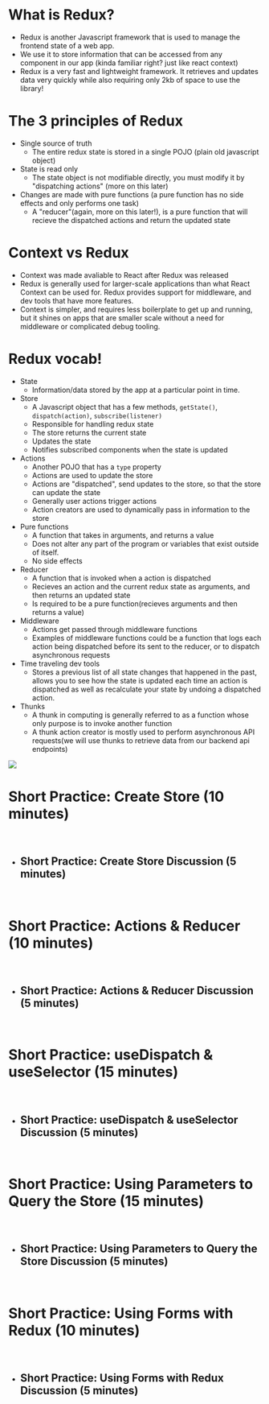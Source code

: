 # What is Redux?

- Redux is another Javascript framework that is used to manage the frontend state of a web app.
- We use it to store information that can be accessed from any component in our app (kinda familiar right? just like react context)
- Redux is a very fast and lightweight framework. It retrieves and updates data very quickly while also requiring only 2kb of space to use the library!

# The 3 principles of Redux

- Single source of truth
    - The entire redux state is stored in a single POJO (plain old javascript object)
- State is read only
    - The state object is not modifiable directly, you must modify it by "dispatching actions" (more on this later)
- Changes are made with pure functions (a pure function has no side effects and only performs one task)
    - A "reducer"(again, more on this later!), is a pure function that will recieve the dispatched actions and return the updated state

# Context vs Redux

- Context was made avaliable to React after Redux was released
- Redux is generally used for larger-scale applications than what React Context can be used for. Redux provides support for middleware, and dev tools that have more features.
- Context is simpler, and requires less boilerplate to get up and running, but it shines on apps that are smaller scale without a need for middleware or complicated debug tooling.

# Redux vocab!

- State
    - Information/data stored by the app at a particular point in time.
- Store
    - A Javascript object that has a few methods, `getState()`, `dispatch(action)`, `subscribe(listener)`
    - Responsible for handling redux state
    - The store returns the current state
    - Updates the state
    - Notifies subscribed components when the state is updated
- Actions
    - Another POJO that has a `type` property
    - Actions are used to update the store
    - Actions are "dispatched", send updates to the store, so that the store can update the state
    - Generally user actions trigger actions
    - Action creators are used to dynamically pass in information to the store
- Pure functions
    - A function that takes in arguments, and returns a value
    - Does not alter any part of the program or variables that exist outside of itself.
    - No side effects
- Reducer
    - A function that is invoked when a action is dispatched
    - Recieves an action and the current redux state as arguments, and then returns an updated state
    - Is required to be a pure function(recieves arguments and then returns a value)
- Middleware
    - Actions get passed through middleware functions
    - Examples of middleware functions could be a function that logs each action being dispatched before its sent to the reducer, or to dispatch asynchronous requests
- Time traveling dev tools
    - Stores a previous list of all state changes that happened in the past, allows you to see how the state is updated each time an action is dispatched as well as recalculate your state by undoing a dispatched action.
- Thunks
    - A thunk in computing is generally referred to as a function whose only purpose is to invoke another function
    - A thunk action creator is mostly used to perform asynchronous API requests(we will use thunks to retrieve data from our backend api endpoints)

![](https://assets.aaonline.io/fullstack/react/assets/redux.gif)

# Short Practice: Create Store (10 minutes)

<br>

- ## Short Practice: Create Store Discussion (5 minutes)

<br>

# Short Practice: Actions & Reducer (10 minutes)

<br>

- ## Short Practice: Actions & Reducer Discussion (5 minutes)


<br>

# Short Practice: useDispatch & useSelector (15 minutes)

<br>

- ## Short Practice: useDispatch & useSelector Discussion (5 minutes)


<br>

# Short Practice: Using Parameters to Query the Store (15 minutes)

<br>

- ## Short Practice: Using Parameters to Query the Store Discussion (5 minutes)


<br>

# Short Practice: Using Forms with Redux (10 minutes)

<br>

- ## Short Practice: Using Forms with Redux Discussion (5 minutes)

